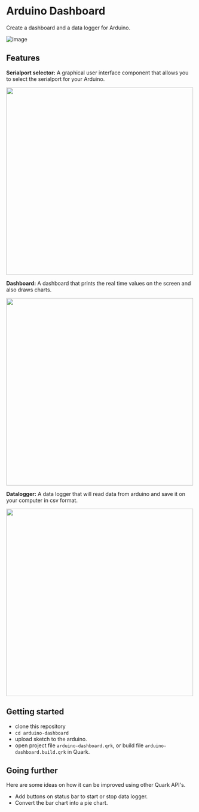 # Arduino Dashboard
Create a dashboard and a data logger for Arduino.

![image](https://i.imgur.com/vnvEMNx.gif)

## Features
__Serialport selector:__ A graphical user interface component that allows you to select the serialport for your Arduino.

<p align="left">
    <img src="https://i.imgur.com/fPOeavH.png" width="500">
</p>

__Dashboard:__ A dashboard that prints the real time values on the screen and also draws charts.

<p align="left">
    <img src="https://i.imgur.com/GuQHONO.png" width="500">
</p>

__Datalogger:__ A data logger that will read data from arduino and save it on your computer in csv format.

<p align="left">
    <img src="https://i.imgur.com/a7a4CmV.png" width="500">
</p>

## Getting started

- clone this repository
- `cd arduino-dashboard`
- upload sketch to the arduino.
- open project file `arduino-dashboard.qrk`, or build file `arduino-dashboard.build.qrk` in Quark.

## Going further

Here are some ideas on how it can be improved using other Quark API's.

- Add buttons on status bar to start or stop data logger.
- Convert the bar chart into a pie chart.